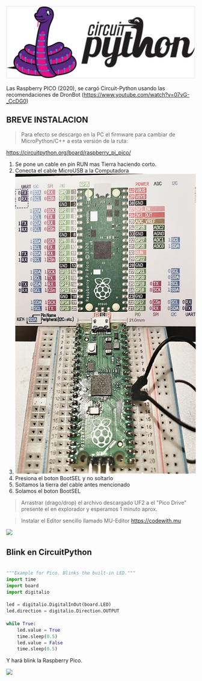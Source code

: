 ![](cpy.png)


Las Raspberry PICO (2020), se cargó Circuit-Python usando las recomendaciones de DronBot (https://www.youtube.com/watch?v=07vG-_CcDG0)

## BREVE INSTALACION
> Para efecto se descargo en la PC el firmware para cambiar de MicroPython/C++ a esta versión de la ruta:

https://circuitpython.org/board/raspberry_pi_pico/

1. Se pone un cable en pin RUN mas Tierra haciendo corto.
2. Conecta el cable MicroUSB a la Computadora
3. ![](RPicoWithRun-Ground-Cable.jpg)
4. Presiona el boton BootSEL y no soltarlo
5. Soltamos la tierra del cable antes mencionado
6. Solamos el boton BootSEL

> Arrastrar (drago/drop) el archivo descargado UF2 a el "Pico Drive" presente el en explorador y esperamos 1 minuto aprox.


> Instalar el Editor sencillo llamado MU-Editor
 https://codewith.mu
 
 ![](https://codewith.mu/img/en/mu.gif)
 
## Blink en CircuitPython

```python

"""Example for Pico. Blinks the built-in LED."""
import time
import board
import digitalio
 
led = digitalio.DigitalInOut(board.LED)
led.direction = digitalio.Direction.OUTPUT
 
while True:
    led.value = True
    time.sleep(0.5)
    led.value = False
    time.sleep(0.5)
```

Y hará blink la Raspberry Pico.

![](https://www.okdo.com/wp-content/uploads/2021/02/raspberry-pi-pico-blinking-led.gif?resize=1239%2C865)


